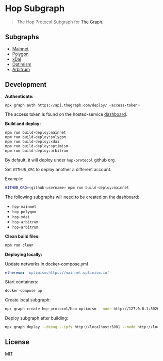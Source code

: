 # Hop Subgraph

> The Hop Protocol Subgraph for [The Graph](https://thegraph.com/).

## Subgraphs

- [Mainnet](https://thegraph.com/explorer/subgraph/hop-protocol/hop-mainnet)
- [Polygon](https://thegraph.com/explorer/subgraph/hop-protocol/hop-polygon)
- [xDai](https://thegraph.com/explorer/subgraph/hop-protocol/hop-xdai)
- [Optimism](https://thegraph.com/explorer/subgraph/hop-protocol/hop-arbitrum)
- [Arbitrum](https://thegraph.com/explorer/subgraph/hop-protocol/hop-arbitrum)

## Development

**Authenticate:**

```bash
npx graph auth https://api.thegraph.com/deploy/ <access-token>
```

The access token is found on the hosted-service [dashboard](https://thegraph.com/hosted-service/dashboard).

**Build and deploy:**

```bash
npm run build-deploy:mainnet
npm run build-deploy:polygon
npm run build-deploy:xdai
npm run build-deploy:optimism
npm run build-deploy:arbitrum
```

By default, it will deploy under `hop-protocol` github org.

Set `GITHUB_ORG` to deploy another a different account.

Example:

```bash
GITHUB_ORG=<github-username> npm run build-deploy:mainnet
```

The following subgraphs will need to be created on the dashboard:

- `hop-mainnet`
- `hop-polygon`
- `hop-xdai`
- `hop-arbitrum`
- `hop-arbitrum`

**Clean build files:**

```bash
npm run clean
```

**Deploying locally:**

Update networks in docker-compose.yml

```yml
ethereum: 'optimism:https://mainnet.optimism.io'
```

Start containers:

```bash
docker-compose up
```

Create local subgraph:

```bash
npx graph create hop-protocol/hop-optimism --node http://127.0.0.1:8020
```

Deploy subgraph after building:

```bash
npx graph deploy --debug --ipfs http://localhost:5001 --node http://localhost:8020 hop-protocol/hop-optimism
```

## License

[MIT](LICENSE)

